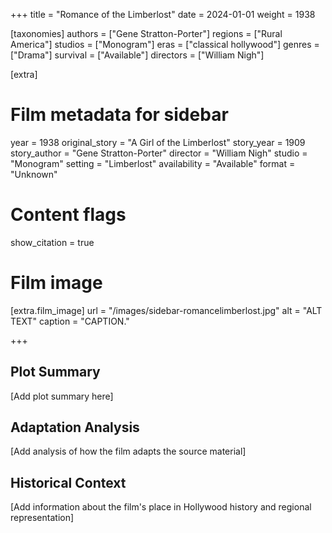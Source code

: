 +++
title = "Romance of the Limberlost"
date = 2024-01-01
weight = 1938

[taxonomies]
authors = ["Gene Stratton-Porter"]
regions = ["Rural America"]
studios = ["Monogram"]
eras = ["classical hollywood"]
genres = ["Drama"]
survival = ["Available"]
directors = ["William Nigh"]

[extra]
# Film metadata for sidebar
year = 1938
original_story = "A Girl of the Limberlost"
story_year = 1909
story_author = "Gene Stratton-Porter"
director = "William Nigh"
studio = "Monogram"
setting = "Limberlost"
availability = "Available"
format = "Unknown"

# Content flags
show_citation = true

# Film image
[extra.film_image]
url = "/images/sidebar-romancelimberlost.jpg"
alt = "ALT TEXT"
caption = "CAPTION."

+++

## Plot Summary

[Add plot summary here]

## Adaptation Analysis

[Add analysis of how the film adapts the source material]

## Historical Context

[Add information about the film's place in Hollywood history and regional representation]